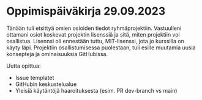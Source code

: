 # Oppimispäiväkirja 29.09.2023

Tänään tuli etsittyä omien osioiden tiedot ryhmäprojektiin. Vastuulleni ottamani osiot koskevat projektin lisenssiä ja sitä, miten projektiin voi osallistua. 
Lisennsi oli ennestään tuttu, MIT-lisenssi, jota jo kurssilla on käyty läpi. Projektiin osallistumisessa puolestaan, tuli esille muutamia uusia konsepteja ja ominaisuuksia GitHubissa.

Uutta opittua:
- Issue templatet
- GitHubin keskustelualue
- Yleisiä käytäntöjä haaroituksesta (esim. PR dev-branch vs main)

